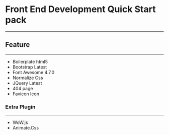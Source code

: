 # Front End Development Quick Start pack
---


## Feature
--- 

* Boilerplate html5
* Bootstrap Latest 
* Font Awesome 4.7.0
* Normalize Css
* JQuery Latest
* 404 page 
* Favicon Icon

### Extra Plugin
---

* WoW.js
* Animate.Css